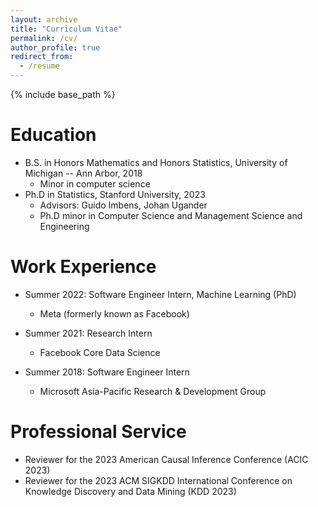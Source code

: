```yaml
---
layout: archive
title: "Curriculum Vitae"
permalink: /cv/
author_profile: true
redirect_from:
  - /resume
---
```


{% include base_path %}

Education
======
* B.S. in Honors Mathematics and Honors Statistics, University of Michigan -- Ann Arbor, 2018
  * Minor in computer science
* Ph.D in Statistics, Stanford University, 2023
  * Advisors: Guido Imbens, Johan Ugander
  * Ph.D minor in Computer Science and Management Science and Engineering

Work Experience
======
* Summer 2022: Software Engineer Intern, Machine Learning (PhD)
  * Meta (formerly known as Facebook)

* Summer 2021: Research Intern
  * Facebook Core Data Science

* Summer 2018: Software Engineer Intern
  * Microsoft Asia-Pacific Research & Development Group
  
Professional Service
======
* Reviewer for the 2023 American Causal Inference Conference (ACIC 2023)
* Reviewer for the 2023 ACM SIGKDD International Conference on Knowledge Discovery and Data
Mining (KDD 2023)
